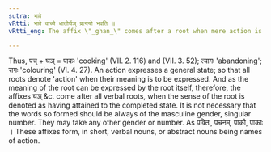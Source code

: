 ```yaml
---
sutra: भावे
vRtti: भावे वाच्ये धातोर्घञ् प्रत्ययो भवति ॥
vRtti_eng: The affix \"_ghan_\" comes after a root when mere action is denoted.

---
```

Thus, पच् + घञ् = पाकः 'cooking' (VII. 2. 116) and (VII. 3. 52); त्यागः 'abandoning'; रागः 'colouring' (VI. 4. 27). An action expresses a general state; so that all roots denote 'action' when their meaning is to be expressed. And as the meaning of the root can be expressed by the root itself, therefore, the affixes घञ् &c. come after all verbal roots, when the sense of the root is denoted as having attained to the completed state. It is not necessary that the words so formed should be always of the masculine gender, singular number. They may take any other gender or number. As पक्तिः, पचनम्, पाकौ, पाकाः । These affixes form, in short, verbal nouns, or abstract nouns being names of action.  